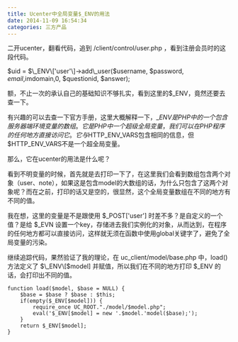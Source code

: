 ```yaml
---
title: Ucenter中全局变量$_ENV的用法
date: 2014-11-09 16:54:34
categories: 三方产品
---
```


二开ucenter，翻看代码，追到 /client/control/user.php ，看到注册会员时的这段代码。

$uid = $\_ENV\['user'\]->add\_user($username, $password, $email,$imdomain,0, $questionid, $answer);

额，不止一次的承认自己的基础知识不够扎实，看到这里的$\_ENV，竟然还要去查一下。

有兴趣的可以去查一下官方手册，这里大概解释一下，$\_ENV是PHP中的一个包含服务器端环境变量的数组。它是PHP中一个超级全局变量，我们可以在PHP程序的任何地方直接访问它。它与$HTTP\_ENV\_VARS包含相同的信息，但$HTTP\_ENV\_VARS不是一个超全局变量。

那么，它在ucenter的用法是什么呢？

看到不明变量的时候，首先就是去打印一下了，在这里我们会看到数组包含两个对象（user、note），如果这是包含model的大数组的话，为什么只包含了这两个对象呢？而在之前，打印的话又是空的，很显然，这个全局变量数组在不同的地方有不同的值。

我在想，这里的变量是不是跟使用 $\_POST\['user'\] 时差不多？是自定义的一个值？是给 $\_EVN 设置一个key，存储进去我们实例化的对象，从而达到，在程序的任何地方都可以直接访问，这样就无须在函数中使用global关键字了，避免了全局变量的污染。

继续追踪代码，果然验证了我的理论，在 uc\_client/model/base.php 中，load()方法定义了 $\_ENV\[$model\] 并赋值，所以我们在不同的地方打印 $\_ENV 的话，会打印出不同的值。

```
function load($model, $base = NULL) {
    $base = $base ? $base : $this;
    if(empty($_ENV[$model])) {
        require_once UC_ROOT."./model/$model.php";
        eval('$_ENV[$model] = new '.$model.'model($base);');
    }
    return $_ENV[$model];
}
```
